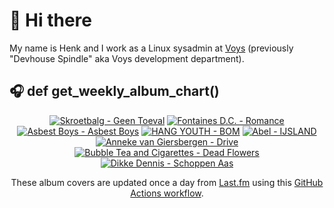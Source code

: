 # 👋 Hi there

My name is Henk and I work as a Linux sysadmin at <a href="https://www.voys.co/about/">Voys</a> (previously "Devhouse Spindle" aka Voys development department).

## 🎧 def get_weekly_album_chart()
<!-- lastfm -->
<p align="center"><a href="https://www.last.fm/music/Skroetbalg/Geen+Toeval"><img src="https://lastfm.freetls.fastly.net/i/u/64s/e12dd4d2948f52f88264fb058f046bec.jpg" title="Skroetbalg - Geen Toeval"></a> <a href="https://www.last.fm/music/Fontaines+D.C./Romance"><img src="https://lastfm.freetls.fastly.net/i/u/64s/4f4ae1fdc6b81d93c41c0054d596ccf0.png" title="Fontaines D.C. - Romance"></a> <a href="https://www.last.fm/music/Asbest+Boys/Asbest+Boys"><img src="https://lastfm.freetls.fastly.net/i/u/64s/9de1baad7624c6ab4530df4838c80ad3.jpg" title="Asbest Boys - Asbest Boys"></a> <a href="https://www.last.fm/music/HANG+YOUTH/BOM"><img src="https://lastfm.freetls.fastly.net/i/u/64s/5afed066325ab601957c664c7057bf14.png" title="HANG YOUTH - BOM"></a> <a href="https://www.last.fm/music/Abel/IJSLAND"><img src="https://lastfm.freetls.fastly.net/i/u/64s/048e29fabb179f5a5b08fbdd19150a63.jpg" title="Abel - IJSLAND"></a> <a href="https://www.last.fm/music/Anneke+van+Giersbergen/Drive"><img src="https://lastfm.freetls.fastly.net/i/u/64s/e34873f14bfc9018d0519251d5ddbf02.jpg" title="Anneke van Giersbergen - Drive"></a> <a href="https://www.last.fm/music/Bubble+Tea+and+Cigarettes/Dead+Flowers"><img src="https://lastfm.freetls.fastly.net/i/u/64s/93627eb1d9b157f15bb8e631876dfd45.jpg" title="Bubble Tea and Cigarettes - Dead Flowers"></a> <a href="https://www.last.fm/music/Dikke+Dennis/Schoppen+Aas"><img src="https://lastfm.freetls.fastly.net/i/u/64s/acd611f9f5714906b036c6ea7725674c.jpg" title="Dikke Dennis - Schoppen Aas"></a> </p>

<p align="center">These album covers are updated once a day from <a href="https://www.last.fm/user/hbokh">Last.fm</a> using this <a href="https://github.com/marketplace/actions/lastfm-to-markdown">GitHub Actions workflow</a>.</p>
